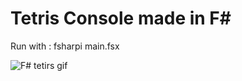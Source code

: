 # Tetris Console made in F#

Run with : fsharpi main.fsx

![F# tetirs gif](https://github.com/fl0wo/tetris_fsharp/blob/master/tetris.gif)


